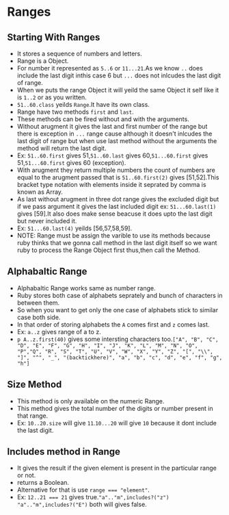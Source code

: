 # Ranges
 
 ## Starting With Ranges
  - It stores a sequence of numbers and letters.
  - Range is a Object.
  - For number it represented as `5..6` or `11...21`.As we know `..` does include the last digit inthis case 6 but `...` does not inlcudes the  last digit of range.
  - When we puts the range Object it will yeild the same Object it self like it is `1..2` or as you written.
  - `51..60.class` yeilds `Range`.It have its own class.
  - Range have two methods `first` and `last`.
  - These methods can be fired without and with the arguments.
  - Without arugment it gives the last and first number of the range but there is exception in `...` range cause although it doesn't inlcudes the last digit of range but when use last method without the arguments the method will return the last digit.
  - Ex: `51..60.first` gives 51,`51..60.last` gives 60,`51...60.first` gives 51,`51...60.first` gives 60 (exception).
  - With arugment they return multiple numbers the count of numbers are equal to the arugment passed that is `51..60.first(2)` gives [51,52].This bracket type notation with elements inside it seprated by comma is known as Array.
  - As last without arugment in three dot range gives the excluded digit but if we pass argument it gives the last included digit ex: `51...60.last(1)` gives [59].It also does make sense beacuse it does upto the last digit but never included it.
  - Ex: `51...60.last(4)` yeilds [56,57,58,59].
  - NOTE: Range must be assign the varible to use its methods because ruby thinks that we gonna call method in the last digit itself so we want ruby to process the Range Object first thus,then call the Method.

 ## Alphabaltic Range
  - Alphabaltic Range works same as number range.
  - Ruby stores both case of alphabets seprately and bunch of characters in between them.
  - So when you want to get only the one case of alphabets stick to similar case both side.
  - In that order of storing alphabets the `A` comes first and `z` comes last.
  - Ex: `a..z` gives range of a to z.
  - `p A..z.first(40)` gives some intersting characters too.`["A", "B", "C", "D", "E", "F", "G", "H", "I", "J", "K", "L", "M", "N", "O", "P","Q", "R", "S", "T", "U", "V", "W", "X", "Y", "Z", "[", "\\", "]", "^", "_", "(backtickhere)", "a", "b", "c", "d", "e", "f", "g", "h"]`

 ## Size Method
  - This method is only available on the numeric Range.
  - This method gives the total number of the digits or number present in that range.
  - Ex: `10..20.size` will give `11`.`10...20` will give `10` because it dont include the last digit.

 ## Includes method in Range
  - It gives the result if the given element is present in the particular range or not.
  - returns a Boolean.
  - Alternative for that is use `range === "element"`.
  - Ex: `12..21 === 21` gives true.`"a".."m",includes?("z") "a".."m",includes?("E")` both will gives false.